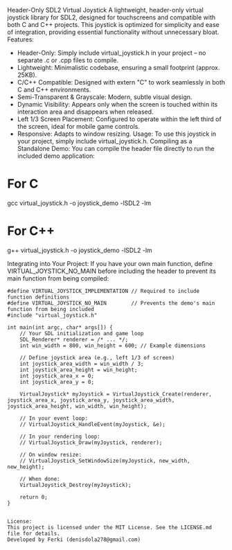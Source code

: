 Header-Only SDL2 Virtual Joystick
A lightweight, header-only virtual joystick library for SDL2, designed for touchscreens and compatible with both C and C++ projects. This joystick is optimized for simplicity and ease of integration, providing essential functionality without unnecessary bloat.
Features:
 * Header-Only: Simply include virtual_joystick.h in your project – no separate .c or .cpp files to compile.
 * Lightweight: Minimalistic codebase, ensuring a small footprint (approx. 25KB).
 * C/C++ Compatible: Designed with extern "C" to work seamlessly in both C and C++ environments.
 * Semi-Transparent & Grayscale: Modern, subtle visual design.
 * Dynamic Visibility: Appears only when the screen is touched within its interaction area and disappears when released.
 * Left 1/3 Screen Placement: Configured to operate within the left third of the screen, ideal for mobile game controls.
 * Responsive: Adapts to window resizing.
Usage:
To use this joystick in your project, simply include virtual_joystick.h.
Compiling as a Standalone Demo:
You can compile the header file directly to run the included demo application:
# For C
gcc virtual_joystick.h -o joystick_demo -lSDL2 -lm

# For C++
g++ virtual_joystick.h -o joystick_demo -lSDL2 -lm

Integrating into Your Project:
If you have your own main function, define VIRTUAL_JOYSTICK_NO_MAIN before including the header to prevent its main function from being compiled:
```
#define VIRTUAL_JOYSTICK_IMPLEMENTATION // Required to include function definitions
#define VIRTUAL_JOYSTICK_NO_MAIN        // Prevents the demo's main function from being included
#include "virtual_joystick.h"

int main(int argc, char* args[]) {
    // Your SDL initialization and game loop
    SDL_Renderer* renderer = /* ... */;
    int win_width = 800, win_height = 600; // Example dimensions

    // Define joystick area (e.g., left 1/3 of screen)
    int joystick_area_width = win_width / 3;
    int joystick_area_height = win_height;
    int joystick_area_x = 0;
    int joystick_area_y = 0;

    VirtualJoystick* myJoystick = VirtualJoystick_Create(renderer, joystick_area_x, joystick_area_y, joystick_area_width, joystick_area_height, win_width, win_height);

    // In your event loop:
    // VirtualJoystick_HandleEvent(myJoystick, &e);

    // In your rendering loop:
    // VirtualJoystick_Draw(myJoystick, renderer);

    // On window resize:
    // VirtualJoystick_SetWindowSize(myJoystick, new_width, new_height);

    // When done:
    VirtualJoystick_Destroy(myJoystick);

    return 0;
}


License:
This project is licensed under the MIT License. See the LICENSE.md file for details.
Developed by Ferki (denisdola278@gmail.com)
